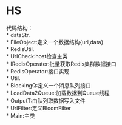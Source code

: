 # HS
代码结构：<br>
    * dataStr.<br>
        * FileObject:定义一个数据结构{url,data}<br>
    * RedisUtil.<br>
        * UrlCheck:host检查主类<br>
        * IRedisOperater:批量获取Redis集群数据接口<br>
        * RedisOperator:接口实现<br>
    * Util.<br>
        * BlockingQ:定义一个消息队列接口<br>
        * LoadData2Queue:加载数据到Queue线程<br>
        * OutputT:由队列取数据写入文件<br>
        * UrlFilter:定义BloomFilter<br>
    * Main:主类<br>
 
